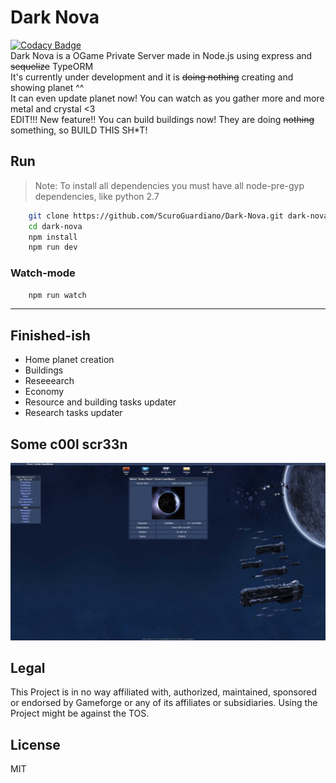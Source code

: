 # Dark Nova
[![Codacy Badge](https://api.codacy.com/project/badge/Grade/b040cbf6d6b546e59616d312776b9426)](https://www.codacy.com/app/ScuroGuardiano/Dark-Nova?utm_source=github.com&amp;utm_medium=referral&amp;utm_content=ScuroGuardiano/Dark-Nova&amp;utm_campaign=Badge_Grade)  
Dark Nova is a OGame Private Server made in Node.js using express and ~~sequelize~~ TypeORM  
It's currently under development and it is ~~doing nothing~~ creating and showing planet ^^  
It can even update planet now! You can watch as you gather more and more metal and crystal &lt;3  
EDIT!!! New feature!! You can build buildings now! They are doing ~~nothing~~ something, so BUILD THIS SH*T!

## Run
> Note: To install all dependencies you must have all node-pre-gyp dependencies, like python 2.7
```bash
    git clone https://github.com/ScuroGuardiano/Dark-Nova.git dark-nova
    cd dark-nova
    npm install
    npm run dev
```
### Watch-mode
```bash
    npm run watch
```
<hr>

## Finished-ish
* Home planet creation  
* Buildings  
* Reseeearch  
* Economy  
* Resource and building tasks updater  
* Research tasks updater  

## Some c00l scr33n
![C00l Scr33n](screens/scr1.png)

## Legal
This Project is in no way affiliated with, authorized, maintained, sponsored or endorsed by Gameforge or any of its affiliates or subsidiaries. Using the Project might be against the TOS.

## License
MIT